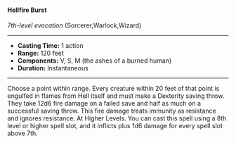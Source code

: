 #### Hellfire Burst
*7th-level evocation* (Sorcerer,Warlock,Wizard)
___
- **Casting Time:** 1 action
- **Range:** 120 feet
- **Components:** V, S, M (the ashes of a burned human)
- **Duration:** Instantaneous
---
Choose a point within range. Every creature within
20 feet of that point is engulfed in flames from Hell
itself and must make a Dexterity saving throw. They
take 12d6 fire damage on a failed save and half as
much on a successful saving throw. This fire
damage treats immunity as resistance and ignores
resistance.
At Higher Levels.  You can cast this spell using a
8th level or higher spell slot, and it inflicts plus 1d6
damage for every spell slot above 7th.
